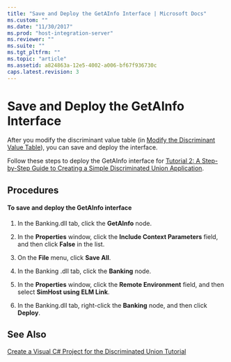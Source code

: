 ```yaml
---
title: "Save and Deploy the GetAInfo Interface | Microsoft Docs"
ms.custom: ""
ms.date: "11/30/2017"
ms.prod: "host-integration-server"
ms.reviewer: ""
ms.suite: ""
ms.tgt_pltfrm: ""
ms.topic: "article"
ms.assetid: a824863a-12e5-4002-a006-bf67f936730c
caps.latest.revision: 3
---
```

# Save and Deploy the GetAInfo Interface
After you modify the discriminant value table (in [Modify the Discriminant Value Table](../core/modify-the-discriminant-value-table.md)), you can save and deploy the interface.  
  
 Follow these steps to deploy the GetAInfo interface for [Tutorial 2: A Step-by-Step Guide to Creating a Simple Discriminated Union Application](../core/4f12d9eb-7eff-45c2-94fd-425b87a6134d.md).  
  
## Procedures  
  
#### To save and deploy the GetAInfo interface  
  
1.  In the Banking.dll tab, click the **GetAInfo** node.  
  
2.  In the **Properties** window, click the **Include Context Parameters** field, and then click **False** in the list.  
  
3.  On the **File** menu, click **Save All**.  
  
4.  In the Banking .dll tab, click the **Banking** node.  
  
5.  In the **Properties** window, click the **Remote Environment** field, and then select **SimHost using ELM Link**.  
  
6.  In the Banking.dll tab, right-click the **Banking** node, and then click **Deploy**.  
  
## See Also  
 [Create a Visual C# Project for the Discriminated Union Tutorial](../core/create-a-visual-csharp-project-for-the-discriminated-union-tutorial.md)